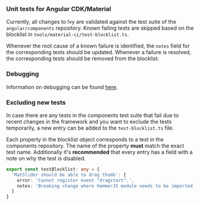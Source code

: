 ### Unit tests for Angular CDK/Material

Currently, all changes to Ivy are validated against the test suite of the
`angular/components` repository. Known failing tests are skipped based on
the blocklist in `tools/material-ci/test-blocklist.ts`.

Whenever the root cause of a known failure is identified, the `notes` field
for the corresponding tests should be updated. Whenever a failure is resolved,
the corresponding tests should be removed from the blocklist.

### Debugging

Information on debugging can be found [here](../../docs/DEBUG_MATERIAL_IVY.md).

### Excluding new tests

In case there are any tests in the components test suite that fail due to
recent changes in the framework and you want to exclude the tests temporarily,
a new entry can be added to the `test-blocklist.ts` file.

Each property in the blocklist object corresponds to a test in the components
repository. The name of the property **must** match the exact test name. Additionally
it's **recommended** that every entry has a field with a note on why the test is disabled.

```ts
export const testBlocklist: any = {
  'MatSlider should be able to drag thumb': {
    error: 'Cannot register event "dragstart".',
    notes: 'Breaking change where HammerJS module needs to be imported.'
  }
}
```